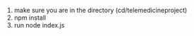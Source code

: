 <!-- how to install the website -->
1. make sure you are in the directory (cd/telemedicineproject)
2. npm install
3. run node index.js